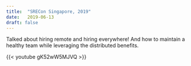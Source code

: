 ```yaml
---
title:	"SRECon Singapore, 2019"
date:	2019-06-13
draft: false
---
```

Talked about hiring remote and hiring everywhere! And how to maintain a healthy team while leveraging the distributed benefits.

{{< youtube gK52wW5MJVQ >}}
